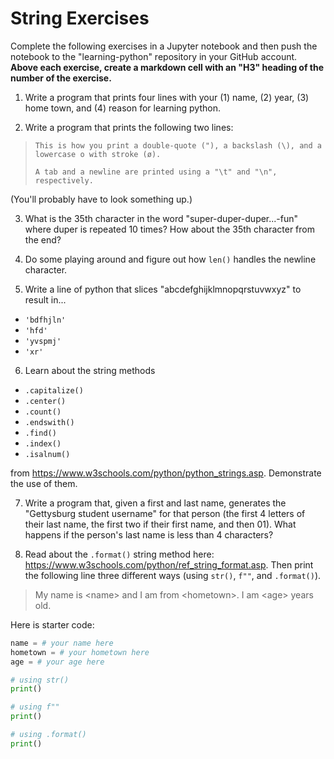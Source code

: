 # String Exercises

Complete the following exercises in a Jupyter notebook and then push the notebook to the "learning-python" repository in your GitHub account. **Above each exercise, create a markdown cell with an "H3" heading of the number of the exercise.**


1. Write a program that prints four lines with your (1) name, (2) year, (3) home town, and (4) reason for learning python.

2. Write a program that prints the following two lines:

> `This is how you print a double-quote ("), a backslash (\), and a lowercase o with stroke (ø).`
>
> `A tab and a newline are printed using a "\t" and "\n", respectively.`

(You'll probably have to look something up.)

3. What is the 35th character in the word "super-duper-duper...-fun" where duper is repeated 10 times? How about the 35th character from the end?

4. Do some playing around and figure out how `len()` handles the newline character.

5. Write a line of python that slices "abcdefghijklmnopqrstuvwxyz" to result in...
- `'bdfhjln'`
- `'hfd'`
- `'yvspmj'`
- `'xr'`

6. Learn about the string methods
- `.capitalize()`
- `.center()`
- `.count()`
- `.endswith()`
- `.find()`
- `.index()`
- `.isalnum()`

from https://www.w3schools.com/python/python_strings.asp. Demonstrate the use of them.

7. Write a program that, given a first and last name, generates the "Gettysburg student username" for that person (the first 4 letters of their last name, the first two if their first name, and then 01). What happens if the person's last name is less than 4 characters?

8. Read about the `.format()` string method here: https://www.w3schools.com/python/ref_string_format.asp. Then print the following line three different ways (using `str()`, `f""`, and `.format()`).

> My name is \<name\> and I am from \<hometown\>. I am \<age\> years old.

Here is starter code:

```python
name = # your name here
hometown = # your hometown here
age = # your age here

# using str()
print()

# using f""
print()

# using .format()
print()
```
